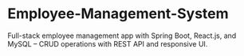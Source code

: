 # Employee-Management-System
Full-stack employee management app with Spring Boot, React.js, and MySQL – CRUD operations with REST API and responsive UI.
